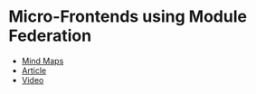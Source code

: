 # Micro-Frontends using Module Federation

- [Mind Maps](https://github.com/santoshshinde2012/micro-frontends-mindmaps)
- [Article](https://www.freecodecamp.org/news/learn-all-about-micro-frontends/)
- [Video](https://www.youtube.com/watch?v=lKKsjpH09dU)
